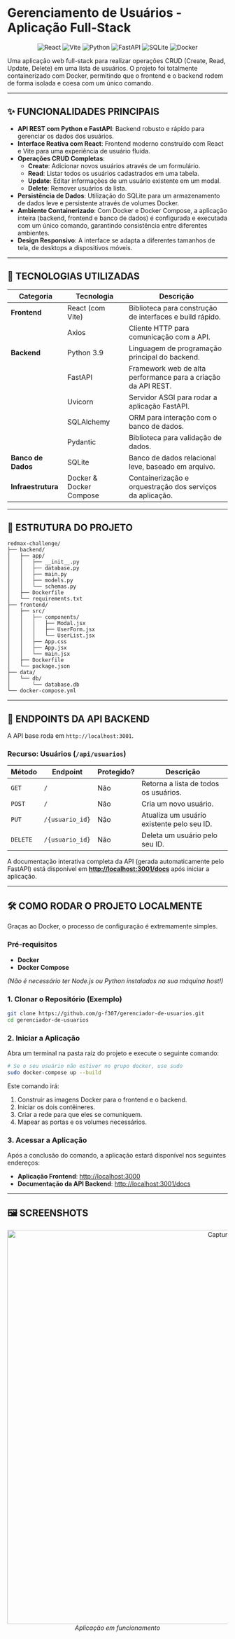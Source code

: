 # Gerenciamento de Usuários - Aplicação Full-Stack

<p align="center">
  <img src="https://img.shields.io/badge/React-20232A?style=for-the-badge&logo=react&logoColor=61DAFB" alt="React">
  <img src="https://img.shields.io/badge/Vite-646CFF?style=for-the-badge&logo=vite&logoColor=white" alt="Vite">
  <img src="https://img.shields.io/badge/Python-3776AB?style=for-the-badge&logo=python&logoColor=white" alt="Python">
  <img src="https://img.shields.io/badge/FastAPI-009688?style=for-the-badge&logo=fastapi&logoColor=white" alt="FastAPI">
  <img src="https://img.shields.io/badge/SQLite-07405E?style=for-the-badge&logo=sqlite&logoColor=white" alt="SQLite">
  <img src="https://img.shields.io/badge/Docker-2496ED?style=for-the-badge&logo=docker&logoColor=white" alt="Docker">
</p>

Uma aplicação web full-stack para realizar operações CRUD (Create, Read, Update, Delete) em uma lista de usuários. O projeto foi totalmente containerizado com Docker, permitindo que o frontend e o backend rodem de forma isolada e coesa com um único comando.

---

## ✨ FUNCIONALIDADES PRINCIPAIS

* **API REST com Python e FastAPI**: Backend robusto e rápido para gerenciar os dados dos usuários.
* **Interface Reativa com React**: Frontend moderno construído com React e Vite para uma experiência de usuário fluida.
* **Operações CRUD Completas**:
    * **Create**: Adicionar novos usuários através de um formulário.
    * **Read**: Listar todos os usuários cadastrados em uma tabela.
    * **Update**: Editar informações de um usuário existente em um modal.
    * **Delete**: Remover usuários da lista.
* **Persistência de Dados**: Utilização do SQLite para um armazenamento de dados leve e persistente através de volumes Docker.
* **Ambiente Containerizado**: Com Docker e Docker Compose, a aplicação inteira (backend, frontend e banco de dados) é configurada e executada com um único comando, garantindo consistência entre diferentes ambientes.
* **Design Responsivo**: A interface se adapta a diferentes tamanhos de tela, de desktops a dispositivos móveis.

---

## 🚀 TECNOLOGIAS UTILIZADAS

<div align="center">

| Categoria | Tecnologia | Descrição |
|---|---|---|
| **Frontend** | React (com Vite) | Biblioteca para construção de interfaces e build rápido. |
| | Axios | Cliente HTTP para comunicação com a API. |
| **Backend** | Python 3.9 | Linguagem de programação principal do backend. |
| | FastAPI | Framework web de alta performance para a criação da API REST. |
| | Uvicorn | Servidor ASGI para rodar a aplicação FastAPI. |
| | SQLAlchemy | ORM para interação com o banco de dados. |
| | Pydantic | Biblioteca para validação de dados. |
| **Banco de Dados** | SQLite | Banco de dados relacional leve, baseado em arquivo. |
| **Infraestrutura** | Docker & Docker Compose | Containerização e orquestração dos serviços da aplicação. |

</div>

---

## 📂 ESTRUTURA DO PROJETO

```
redmax-challenge/
├── backend/
│   ├── app/
│   │   ├── __init__.py
│   │   ├── database.py
│   │   ├── main.py
│   │   ├── models.py
│   │   └── schemas.py
│   ├── Dockerfile
│   └── requirements.txt
├── frontend/
│   ├── src/
│   │   ├── components/
│   │   │   ├── Modal.jsx
│   │   │   ├── UserForm.jsx
│   │   │   └── UserList.jsx
│   │   ├── App.css
│   │   ├── App.jsx
│   │   └── main.jsx
│   ├── Dockerfile
│   └── package.json
├── data/
│   └── db/
│       └── database.db
└── docker-compose.yml
```

---

## 🔌 ENDPOINTS DA API BACKEND

A API base roda em `http://localhost:3001`.

### Recurso: Usuários (`/api/usuarios`)

| Método | Endpoint | Protegido? | Descrição |
|---|---|---|---|
| `GET` | `/` | Não | Retorna a lista de todos os usuários. |
| `POST` | `/` | Não | Cria um novo usuário. |
| `PUT` | `/{usuario_id}` | Não | Atualiza um usuário existente pelo seu ID. |
| `DELETE` | `/{usuario_id}` | Não | Deleta um usuário pelo seu ID. |

A documentação interativa completa da API (gerada automaticamente pelo FastAPI) está disponível em **[http://localhost:3001/docs](http://localhost:3001/docs)** após iniciar a aplicação.

---

## 🛠 COMO RODAR O PROJETO LOCALMENTE

Graças ao Docker, o processo de configuração é extremamente simples.

### Pré-requisitos

* **Docker**
* **Docker Compose**

*(Não é necessário ter Node.js ou Python instalados na sua máquina host!)*

### 1. Clonar o Repositório (Exemplo)

```bash
git clone https://github.com/g-f307/gerenciador-de-usuarios.git
cd gerenciador-de-usuarios
```

### 2. Iniciar a Aplicação

Abra um terminal na pasta raiz do projeto e execute o seguinte comando:

```bash
# Se o seu usuário não estiver no grupo docker, use sudo
sudo docker-compose up --build
```

Este comando irá:
1.  Construir as imagens Docker para o frontend e o backend.
2.  Iniciar os dois contêineres.
3.  Criar a rede para que eles se comuniquem.
4.  Mapear as portas e os volumes necessários.

### 3. Acessar a Aplicação

Após a conclusão do comando, a aplicação estará disponível nos seguintes endereços:

* **Aplicação Frontend**: [http://localhost:3000](http://localhost:3000)
* **Documentação da API Backend**: [http://localhost:3001/docs](http://localhost:3001/docs)

---

## 🖼 SCREENSHOTS

<p align="center">
  <img width="1175" height="900" alt="Captura de tela de 2025-08-08 18-22-44" src="https://github.com/user-attachments/assets/e9394e8b-8f3b-4f38-b40b-7fbcc9247c57" />
  <i>Aplicação em funcionamento</i>
</p>
